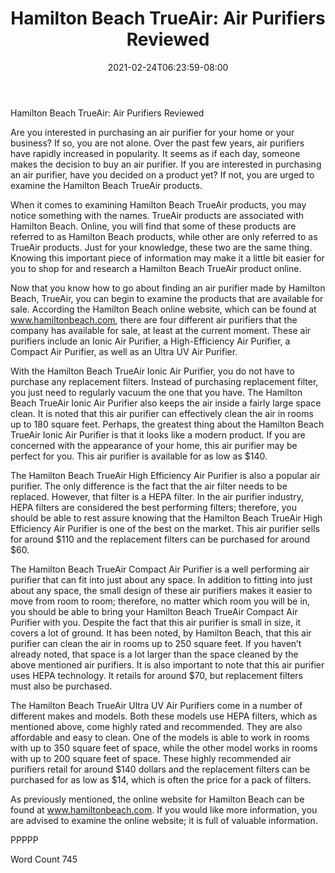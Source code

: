 ﻿---
title: "Hamilton Beach TrueAir:  Air Purifiers Reviewed"
date: 2021-02-24T06:23:59-08:00
description: "Air Purifiers Tips for Web Success"
featured_image: "/images/Air Purifiers.jpg"
tags: ["Air Purifiers"]
---

Hamilton Beach TrueAir:  Air Purifiers Reviewed

Are you interested in purchasing an air purifier for your home or your business?  If so, you are not alone. Over the past few years, air purifiers have rapidly increased in popularity. It seems as if each day, someone makes the decision to buy an air purifier. If you are interested in purchasing an air purifier, have you decided on a product yet?  If not, you are urged to examine the Hamilton Beach TrueAir products.

When it comes to examining Hamilton Beach TrueAir products, you may notice something with the names. TrueAir products are associated with Hamilton Beach.  Online, you will find that some of these products are referred to as Hamilton Beach products, while other are only referred to as TrueAir products. Just for your knowledge, these two are the same thing.  Knowing this important piece of information may make it a little bit easier for you to shop for and research a Hamilton Beach TrueAir product online.

Now that you know how to go about finding an air purifier made by Hamilton Beach, TrueAir, you can begin to examine the products that are available for sale. According the Hamilton Beach online website, which can be found at www.hamiltonbeach.com, there are four different air purifiers that the company has available for sale, at least at the current moment.  These air purifiers include an Ionic Air Purifier, a High-Efficiency Air Purifier, a Compact Air Purifier, as well as an Ultra UV Air Purifier.

With the Hamilton Beach TrueAir Ionic Air Purifier, you do not have to purchase any replacement filters. Instead of purchasing replacement filter, you just need to regularly vacuum the one that you have.  The Hamilton Beach TrueAir Ionic Air Purifier also keeps the air inside a fairly large space clean. It is noted that this air purifier can effectively clean the air in rooms up to 180 square feet. Perhaps, the greatest thing about the Hamilton Beach TrueAir Ionic Air Purifier is that it looks like a modern product. If you are concerned with the appearance of your home, this air purifier may be perfect for you.  This air purifier is available for as low as $140.  

The Hamilton Beach TrueAir High Efficiency Air Purifier is also a popular air purifier.  The only difference is the fact that the air filter needs to be replaced. However, that filter is a HEPA filter. In the air purifier industry, HEPA filters are considered the best performing filters; therefore, you should be able to rest assure knowing that the Hamilton Beach TrueAir High Efficiency Air Purifier is one of the best on the market.  This air purifier sells for around $110 and the replacement filters can be purchased for around $60.

The Hamilton Beach TrueAir Compact Air Purifier is a well performing air purifier that can fit into just about any space. In addition to fitting into just about any space, the small design of these air purifiers makes it easier to move from room to room; therefore, no matter which room you will be in, you should be able to bring your Hamilton Beach TrueAir Compact Air Purifier with you.  Despite the fact that this air purifier is small in size, it covers a lot of ground.  It has been noted, by Hamilton Beach, that this air purifier can clean the air in rooms up to 250 square feet. If you haven’t already noted, that space is a lot larger than the space cleaned by the above mentioned air purifiers.  It is also important to note that this air purifier uses HEPA technology.  It retails for around $70, but replacement filters must also be purchased.

The Hamilton Beach TrueAir Ultra UV Air Purifiers come in a number of different makes and models.  Both these models use HEPA filters, which as mentioned above, come highly rated and recommended.  They are also affordable and easy to clean.  One of the models is able to work in rooms with up to 350 square feet of space, while the other model works in rooms with up to 200 square feet of space. These highly recommended air purifiers retail for around $140 dollars and the replacement filters can be purchased for as low as $14, which is often the price for a pack of filters.

As previously mentioned, the online website for Hamilton Beach can be found at www.hamiltonbeach.com. If you would like more information, you are advised to examine the online website; it is full of valuable information.

PPPPP

Word Count 745

